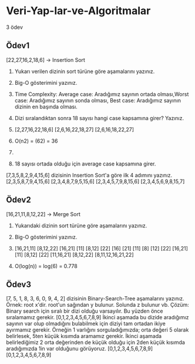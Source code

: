 # Veri-Yap-lar-ve-Algoritmalar
3 ödev

## Ödev1
[22,27,16,2,18,6] -> Insertion Sort
1.	Yukarı verilen dizinin sort türüne göre aşamalarını yazınız.
2.	Big-O gösterimini yazınız.
3.	Time Complexity: Average case: Aradığımız sayının ortada olması,Worst case: Aradığımız sayının sonda olması, Best case: Aradığımız sayının dizinin en başında olması.
4.	Dizi sıralandıktan sonra 18 sayısı hangi case kapsamına girer? Yazınız.

1.	[2,27,16,22,18,6]
[2,6,16,22,18,27]
[2,6,16,18,22,27]
2.	O(n2) = (62) = 36
3.	 
4.	18 sayısı ortada olduğu için average case kapsamına girer.

[7,3,5,8,2,9,4,15,6] dizisinin Insertion Sort'a göre ilk 4 adımını yazınız.
[2,3,5,8,7,9,4,15,6]
[2,3,4,8,7,9,5,15,6]
[2,3,4,5,7,9,8,15,6]
[2,3,4,5,6,9,8,15,7]

## Ödev2
[16,21,11,8,12,22] -> Merge Sort
1.	Yukarıdaki dizinin sort türüne göre aşamalarını yazınız.
2.	Big-O gösterimini yazınız.
1.	[16,21,11]                                  [8,12,22]
[16,21]    [11]                       [8,12]        [22]
[16]   [21]   [11]                [8]     [12]       [22]
[16,21]    [11]                       [8,12]         [22]
[11,16,21]                               [8,12,22]
[8,11,12,16,21,22]

2.	O(log(n)) = log(6) = 0.778

## Ödev3
[7, 5, 1, 8, 3, 6, 0, 9, 4, 2] dizisinin Binary-Search-Tree aşamalarını yazınız.
Örnek: root x'dir. root'un sağından y bulunur. Solunda z bulunur vb.
Çözüm: Binary search için sıralı bir dizi olduğu varsayılır. Bu yüzden önce sıralamamız gerekir.
[0,1,2,3,4,5,6,7,8,9]
İkinci aşamada bu dizide aradığımız sayının var olup olmadığını bulabilmek için diziyi tam ortadan ikiye ayırmamız gerekir. Örneğin 1 varlığını sorguladığımızda; orta değeri 5 olarak belirlesek, 5ten küçük kısımda aramamız gerekir. İkinci aşamada belirlediğimiz 2 orta değerinden de küçük olduğu için 2den küçük kısımda aradığımızda 1in var olduğunu görüyoruz.
[0,1,2,3,4,5,6,7,8,9]
[0,1,2,3,4,5,6,7,8,9]
